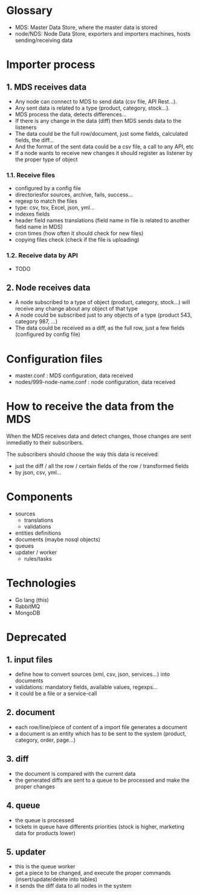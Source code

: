 # Glossary

- MDS: Master Data Store, where the master data is stored
- node/NDS: Node Data Store, exporters and importers machines, hosts sending/receiving data

# Importer process

## 1. MDS receives data

- Any node can connect to MDS to send data (csv file, API Rest...).
- Any sent data is related to a type (product, category, stock...).
- MDS process the data, detects differences...
- If there is any change in the data (diff) then MDS sends data to the listeners
- The data could be the full row/document, just some fields, calculated fields, the diff...
- And the format of the sent data could be a csv file, a call to any API, etc
- If a node wants to receive new changes it should register as listener by the proper type of object

### 1.1. Receive files

- configured by a config file
- directoriesfor sources, archive, fails, success...
- regexp to match the files
- type: csv, tsv, Excel, json, yml...
- indexes fields
- header field names translations (field name in file is related to another field name in MDS)
- cron times (how often it should check for new files)
- copying files check (check if the file is uploading)

### 1.2. Receive data by API

- TODO

## 2. Node receives data

- A node subscribed to a type of object (product, category, stock...) will receive any change about any object of that type
- A node could be subscribed just to any objects of a type (product 543, category 987, ...)
- The data could be received as a diff, as the full row, just a few fields (configured by config file)

# Configuration files

- master.conf : MDS configuration, data received
- nodes/999-node-name.conf : node configuration, data received


# How to receive the data from the MDS

When the MDS receives data and detect changes, those changes are sent inmediatly to their subscribers.

The subscribers should choose the way this data is received:
- just the diff / all the row / certain fields of the row / transformed fields
- by json, csv, yml...

# Components

- sources
  - translations
  - validations
- entities definitions
- documents (maybe nosql objects)
- queues
- updater / worker
  - rules/tasks
  
# Technologies

- Go lang (this)
- RabbitMQ
- MongoDB

# Deprecated

## 1. input files

- define how to convert sources (xml, csv, json, services...) into documents
- validations: mandatory fields, available values, regexps...
- it could be a file or a service-call

## 2. document

- each row/line/piece of content of a import file generates a document
- a document is an entity which has to be sent to the system (product, category, order, page...)

## 3. diff

- the document is compared with the current data
- the generated diffs are sent to a queue to be processed and make the proper changes

## 4. queue

- the queue is processed
- tickets in queue have differents priorities (stock is higher, marketing data for products lower)

## 5. updater

- this is the queue worker
- get a piece to be changed, and execute the proper commands (insert/update/delete into tables)
- it sends the diff data to all nodes in the system

